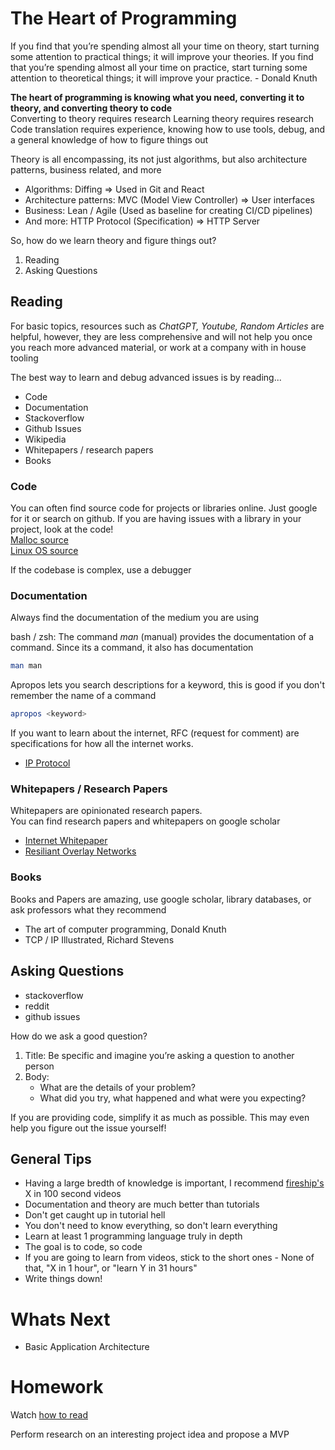 # The Heart of Programming

If you find that you’re spending almost all your time on theory, start turning some attention to practical things; it will improve your theories. If you find that you’re spending almost all your time on practice, start turning some attention to theoretical things; it will improve your practice. - Donald Knuth

__The heart of programming is knowing what you need, converting it to theory, and converting theory to code__  
Converting to theory requires research 
Learning theory requires research  
Code translation requires experience, knowing how to use tools, debug, and a general knowledge of how to figure things out  

Theory is all encompassing, its not just algorithms, but also architecture patterns, business related, and more  
* Algorithms: Diffing => Used in Git and React
* Architecture patterns: MVC (Model View Controller) => User interfaces
* Business: Lean / Agile (Used as baseline for creating CI/CD pipelines)
* And more: HTTP Protocol (Specification) => HTTP Server

So, how do we learn theory and figure things out?

1. Reading
2. Asking Questions

## Reading
For basic topics, resources such as *ChatGPT, Youtube, Random Articles* are helpful, however, they are less comprehensive and will not help you once you reach more advanced material, or work at a company with in house tooling  

The best way to learn and debug advanced issues is by reading...
* Code
* Documentation
* Stackoverflow
* Github Issues
* Wikipedia
* Whitepapers / research papers
* Books

### Code
You can often find source code for projects or libraries online. Just google for it or search on github. If you are having issues with a library in your project, look at the code!  
[Malloc source](https://codebrowser.dev/glibc/glibc/malloc/malloc.c.html)  
[Linux OS source](https://github.com/torvalds/linux)

If the codebase is complex, use a debugger

### Documentation
Always find the documentation of the medium you are using  

bash / zsh: The command *man* (manual) provides the documentation of a command. Since its a command, it also has documentation
```bash
man man
```
Apropos lets you search descriptions for a keyword, this is good if you don't remember the name of a command
```bash
apropos <keyword>
```

If you want to learn about the internet, RFC (request for comment) are specifications for how all the internet works.   
* [IP Protocol](https://datatracker.ietf.org/doc/html/rfc791)

### Whitepapers / Research Papers
Whitepapers are opinionated research papers.  
You can find research papers and whitepapers on google scholar
* [Internet Whitepaper](https://web.stanford.edu/class/msande91si/www-spr04/readings/week1/InternetWhitepaper.htm)
* [Resiliant Overlay Networks](https://dl.acm.org/doi/abs/10.1145/502034.502048?casa_token=6IdQD6H1RKkAAAAA:N6-bkSvra14Fiq0WGZDyL5JBdtMD0rqyc9NMW3dSVjMLZJmuO-13JXdOLxppFsbJUtRchHM4SijB)

### Books 
Books and Papers are amazing, use google scholar, library databases, or ask professors what they recommend 
* The art of computer programming, Donald Knuth
* TCP / IP Illustrated, Richard Stevens

## Asking Questions
* stackoverflow
* reddit
* github issues

How do we ask a good question? 

1. Title: Be specific and imagine you’re asking a question to another person
2. Body:
    * What are the details of your problem?
    * What did you try, what happened and what were you expecting?

If you are providing code, simplify it as much as possible. This may even help you figure out the issue yourself!

## General Tips
* Having a large bredth of knowledge is important, I recommend [fireship's](https://www.youtube.com/c/fireship) X in 100 second videos
* Documentation and theory are much better than tutorials
* Don't get caught up in tutorial hell
* You don't need to know everything, so don't learn everything
* Learn at least 1 programming language truly in depth
* The goal is to code, so code 
* If you are going to learn from videos, stick to the short ones - None of that, "X in 1 hour", or "learn Y in 31 hours" 
* Write things down!

# Whats Next
* Basic Application Architecture

# Homework
Watch [how to read](https://youtu.be/nqYmmZKY4sA?si=WmU-UNg3AoG5vD2e)
<!-- TODO: Create homework questions -->
Perform research on an interesting project idea and propose a MVP 